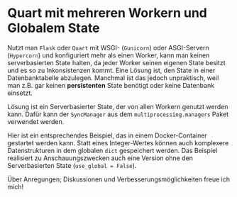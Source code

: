 # Quart mit mehreren Workern und Globalem State

Nutzt man `Flask` oder `Quart` mit WSGI- (`Gunicorn`) oder ASGI-Servern (`Hypercorn`) und konfiguriert mehr als einen Worker, kann man keinen serverbasierten State halten, da jeder Worker seinen eigenen State besitzt und es so zu Inkonsistenzen kommt. Eine Lösung ist, den State in einer Datenbanktabelle abzulegen. Manchmal ist das jedoch unpraktisch, weil man z.B. gar keinen __persistenten__ State benötigt oder keine Datenbank einsetzt. 

Lösung ist ein Serverbasierter State, der von allen Workern genutzt werden kann. Dafür kann der `SyncManager` aus dem `multiprocessing.managers` Paket verwendet werden.

Hier ist ein entsprechendes Beispiel, das in einem Docker-Container gestartet werden kann. Statt eines Integer-Wertes können auch komplexere Datenstrukturen in dem globalen `dict` gespeichert werden. Das Beispiel realisiert zu Anschauungszwecken auch eine Version ohne den Serverbasierten State (`use_global = False`).

Über Anregungen; Diskussionen und Verbesserungsmöglichkeiten freue ich mich!